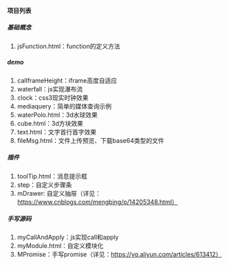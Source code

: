 #### 项目列表


##### 基础概念
1. jsFunction.html：function的定义方法


##### demo
1. calIframeHeight：iframe高度自适应
2. waterfall：js实现瀑布流
3. clock：css3现实时钟效果
4. mediaquery：简单的媒体查询示例
5. waterPolo.html：3d水球效果
6. cube.html：3d方块效果
7. text.html：文字首行首字效果
8. fileMsg.html：文件上传预览、下载base64类型的文件


##### 插件
1. toolTip.html：消息提示框
2. step：自定义步骤条
3. mDrawer: 自定义抽屉（详见：https://www.cnblogs.com/mengbing/p/14205348.html）


##### 手写源码
1. myCallAndApply：js实现call和apply
2. myModule.html：自定义模块化
3. MPromise：手写promise（详见：https://yq.aliyun.com/articles/613412）
